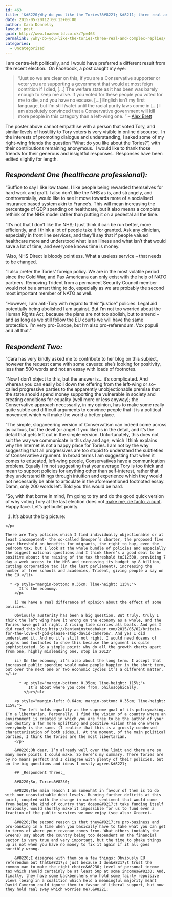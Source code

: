 ```yaml
---
id: 463
title: '&#8220;Why do you like the Tories?&#8221; &#8211; three real and complex replies'
date: 2015-05-20T12:00:13+00:00
author: Cara Donnelly
layout: post
guid: http://www.toadworld.co.uk/?p=463
permalink: /why-do-you-like-the-tories-three-real-and-complex-replies/
categories:
  - Uncategorized
---
```

I am centre-left politically, and I would have preferred a different result from the recent election.  On Facebook, a post caught my eye:

> &#8220;Just so we are clear on this, if you are a Conservative supporter or voter you are supporting a government that would at most feign contrition if I died, [&#8230;] <span data-reactid=".1.1:4:1:$comment10206834547284049_10206834554884239:0.0.$right.0.$left.0.0.1"><span data-ft="{&quot;tn&quot;:&quot;K&quot;}" data-reactid=".1.1:4:1:$comment10206834547284049_10206834554884239:0.0.$right.0.$left.0.0.1.$comment-body"><span class="UFICommentBody" data-reactid=".1.1:4:1:$comment10206834547284049_10206834554884239:0.0.$right.0.$left.0.0.1.$comment-body.0"><span data-reactid=".1.1:4:1:$comment10206834547284049_10206834554884239:0.0.$right.0.$left.0.0.1.$comment-body.0.$end:0:$0:0">The welfare state as it has been was barely enough to keep me alive. If you voted for these people you voted for me to die, and you have no excuse</span></span></span></span>. [&#8230;] <span data-reactid=".1.1:4:1:$comment10206834547284049_10206839560809384:0.0.$right.0.$left.0.0.1"><span data-ft="{&quot;tn&quot;:&quot;K&quot;}" data-reactid=".1.1:4:1:$comment10206834547284049_10206839560809384:0.0.$right.0.$left.0.0.1.$comment-body"><span class="UFICommentBody" data-reactid=".1.1:4:1:$comment10206834547284049_10206839560809384:0.0.$right.0.$left.0.0.1.$comment-body.0"><span data-reactid=".1.1:4:1:$comment10206834547284049_10206839560809384:0.0.$right.0.$left.0.0.1.$comment-body.0.3"><span data-reactid=".1.1:4:1:$comment10206834547284049_10206839560809384:0.0.$right.0.$left.0.0.1.$comment-body.0.3.0"><span data-reactid=".1.1:4:1:$comment10206834547284049_10206839560809384:0.0.$right.0.$left.0.0.1.$comment-body.0.3.0.$end:0:$0:0"> English isn&#8217;t my first language, but I&#8217;m still /safe/ until the racial purity laws come in</span></span></span></span></span></span> [&#8230;] <span data-reactid=".1.1:4:1:$comment10206834547284049_10206839560809384:0.0.$right.0.$left.0.0.1"><span data-ft="{&quot;tn&quot;:&quot;K&quot;}" data-reactid=".1.1:4:1:$comment10206834547284049_10206839560809384:0.0.$right.0.$left.0.0.1.$comment-body"><span class="UFICommentBody" data-reactid=".1.1:4:1:$comment10206834547284049_10206839560809384:0.0.$right.0.$left.0.0.1.$comment-body.0"><span data-reactid=".1.1:4:1:$comment10206834547284049_10206839560809384:0.0.$right.0.$left.0.0.1.$comment-body.0.3"><span data-reactid=".1.1:4:1:$comment10206834547284049_10206839560809384:0.0.$right.0.$left.0.0.1.$comment-body.0.3.0"><span data-reactid=".1.1:4:1:$comment10206834547284049_10206839560809384:0.0.$right.0.$left.0.0.1.$comment-body.0.3.0.$end:0:$0:0">I am absolutely convinced that a Conservative government will kill more people in this category than a left-wing one. </span></span></span></span></span></span>&#8221; &#8211; [Alex Brett](https://www.facebook.com/ekabrett/posts/10206834547284049?fref=nf)

The poster above cannot empathise with a person that voted Tory, and similar levels of hostility to Tory voters is very visible in online discourse.  In the interests of promoting dialogue and understanding, I asked some of my right-wing friends the question &#8220;What do you like about the Tories?&#8221;, with their contributions remaining anonymous.  I would like to thank those friends for their generous and insightful responses.  Responses have been edited slightly for length.

## _Respondent One (healthcare professional):_

&#8220;Suffice to say I like low taxes. I like people being rewarded themselves for hard work and graft. I also don&#8217;t like the NHS as is, and strangely, and controversially, would like to see it move towards more of a socialised insurance based system akin to France&#8217;s. This will mean increasing the percentage of GDP spending on healthcare, but it also means a complete rethink of the NHS model rather than putting it on a pedestal all the time.

&#8220;It&#8217;s not that I don&#8217;t like the NHS; I just think it can be run better, more efficiently, and I think a lot of people take it for granted. Ask any clinician, especially in front line services, and they&#8217;ll say that if people valued healthcare more and understood what is an illness and what isn&#8217;t that would save a lot of time, and everyone knows time is money.

&#8220;Also, NHS Direct is bloody pointless. What a useless service &#8211; that needs to be changed.

&#8220;I also prefer the Tories&#8217; foreign policy. We are in the most volatile period since the Cold War, and Pax Americana can only exist with the help of NATO partners. Removing Trident from a permanent Security Council member would not be a smart thing to do, especially as we are probably the second most important member of NATO as well.

&#8220;However, I am anti-Tory with regard to their &#8220;justice&#8221; policies. Legal aid potentially being abolished I am against. But I&#8217;m not too worried about the Human Rights Act, because the plans are not too abolish, but to amend &#8211; and as long as we still follow the EU courts we will have the same protection. I&#8217;m very pro-Europe, but I&#8217;m also pro-referendum. Vox populi and all that.&#8221;

## _Respondent Two:_

<p style="margin-bottom: 0.35cm; line-height: 115%;">
  &#8220;Cara has very kindly asked me to contribute to her blog on this subject, however the request came with some caveats: she’s looking for positivity, less than 500 words and not an essay with loads of footnotes.
</p>

<p style="margin-bottom: 0.35cm; line-height: 115%;">
  &#8220;Now I don’t object to this, but the answer is… it’s complicated. And whereas you can easily boil down the offering from the left-wing or so-called progressive parties to the apparently unobjectionable premise that the state should spend money supporting the vulnerable in society and creating conditions for equality (well more or less anyway); the Conservative approach necessarily, in my opinion, has to make some really quite subtle and difficult arguments to convince people that it is a political movement which will make the world a better place.
</p>

<p style="margin-bottom: 0.35cm; line-height: 115%;">
  &#8220;The simple, sloganeering version of Conservatism can indeed come across as callous, but the devil (or angel if you like) is in the detail, and it’s the detail that gets left out in the simple version. Unfortunately, this does not suit the way we communicate in this day and age, which I think explains why the Internet is not a happy place for Tories. I am not by the way suggesting that all progressives are too stupid to understand the subtleties of Conservative argument. In broad terms I am suggesting that when it comes to educated, left-wing people, Conservatives have a communication problem. Equally I’m not suggesting that your average Tory is too thick and mean to support policies for anything other than self-interest, rather that they understand things through intuition and experience which they would not necessarily be able to articulate in the aforementioned footnoted essay. Damn, only 200 words left. Told you this would be hard.
</p>

<p style="margin-bottom: 0.35cm; line-height: 115%;">
  &#8220;So, with that borne in mind, I’m going to try and do the good quick version of why voting Tory at the last election does not <a href="http://%20www.thestepfordstudent.co.uk/dear-tory-voter-i-can-call-you-a-cunt-if-i-want/">make me, de facto, a cunt</a>. Happy face. Let’s get bullet pointy.
</p>

  1. <p style="margin-bottom: 0.35cm; line-height: 115%;">
      It’s about the big picture:
    </p>
    
    There are Tory policies which I find individually objectionable or at least incompetent- the so-called Snooper’s charter, the proposed five year threshold on benefits for migrants, the right to buy, even the bedroom tax; but I look at the whole bundle of policies and especially the biggest national questions and I think there’s a good deal to be positive about: the raising of the tax threshold to£12500, providing 7 day a week access to the NHS and increasing its budget by 8 billion, cutting corporation tax (in the last parliament), increasing the number of free schools and academies, Trident, giving people a say on the EU.</li> 
    
      * <p style="margin-bottom: 0.35cm; line-height: 115%;">
          It’s the economy.
        </p>
        
        i) We have a real difference of opinion about the effect of some policies.
        
        Obviously austerity has been a big question. But truly, truly I think the left wing have it wrong on the economy as a whole, and the Tories have got it right. A rising tide carries all boats. And yes I did read this blog http://benjaminstudebaker.com/2015/05/02/britain-for-the-love-of-god-please-stop-david-cameron/. And yes I did understand it. And no it’s still not right. I would need dozens of graphs and footnotes to show this because the argument is quite sophisticated. So a simple point: why do all the growth charts apart from one, highly misleading one, stop in 2012?
        
        ii) On the economy, it’s also about the long term. I accept that increased public spending would make people happier in the short term, but over the next one or two economic cycles it’s a different matter.</li> 
        
          * <p style="margin-bottom: 0.35cm; line-height: 115%;">
              It’s about where you come from, philosophically.
            </p></ol> 
        
        <p style="margin-left: 0.64cm; margin-bottom: 0.35cm; line-height: 115%;">
          The left holds equality as the supreme goal of its policymaking. I’m a libertarian. Personally, I find the vision of a country where an environment is created in which you are free to be the author of your own destiny a far more uplifting and positive vision than one where everybody is the same. (I realise that this is a grossly condensed characterization of both sides…). At the moment, of the main political parties, I think the Tories are the most libertarian.
        </p>
        
        &#8220;Oh dear, I’m already well over the limit and there are so many more points I could make. So here’s my summary. There Tories are by no means perfect and I disagree with plenty of their policies, but on the big questions and ideas I mostly agree.&#8221;
        
        ## _Respondent Three:_
        
        &#8220;So, Tories&#8230;
        
        &#8220;The main reason I am somewhat in favour of them is to do with our unsustainable debt levels. Running further deficits at this point, coupled with the change in market sentiment that would come from being the kind of country that doesn&#8217;t take funding itself seriously, would shortly make it impossible for us to fund even a fraction of the public services we now enjoy (see also: Greece).
        
        &#8220;The second reason is that they&#8217;re pro-business and pro-banking in a time when you basically have to take what you can get in terms of where your revenue comes from. What others (notably the Greens) say about the country being too dependent on the financial sector is very true and very important, but the time to shake things up is not when you have no money to fix it again if it all goes horribly wrong.
        
        &#8220;I disagree with them on a few things: Obviously EU referendum but that&#8217;s just because I don&#8217;t trust the common man to make the right choice&#8230; Level of personal income tax which should certainly be at least 50p at some incomes&#8230; And, finally, they have some backbenchers who hold some fairly repulsive views (being in a coalition which held a meaningful majority meant David Cameron could ignore them in favour of Liberal support, but now they hold real sway which worries me).&#8221;